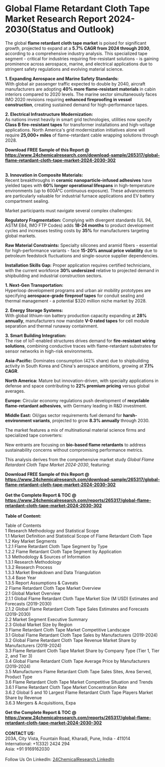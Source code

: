 <h1>Global Flame Retardant Cloth Tape Market Research Report 2024-2030(Status and Outlook)</h1><p>The global <strong>flame retardant cloth tape market</strong> is poised for significant growth, projected to expand at a <strong>5.7% CAGR from 2024 through 2030</strong>, according to a comprehensive industry analysis. This specialized tape segment - critical for industries requiring fire-resistant solutions - is gaining prominence across aerospace, marine, and electrical applications due to stringent safety regulations and evolving material science.</p><p><strong>1. Expanding Aerospace and Marine Safety Standards:</strong><br>
With global air passenger traffic expected to double by 2040, aircraft manufacturers are adopting <strong>40% more flame-resistant materials</strong> in cabin interiors compared to 2020 levels. The marine sector simultaneously faces IMO 2020 revisions requiring <strong>enhanced fireproofing in vessel construction</strong>, creating sustained demand for high-performance tapes.</p><p><strong>2. Electrical Infrastructure Modernization:</strong><br>
As nations invest heavily in smart grid technologies, utilities now specify <strong>Class B fire-resistant tapes</strong> for transformer installations and high-voltage applications. North America's grid modernization initiatives alone will require <strong>25,000+ miles</strong> of flame-retardant cable wrapping solutions through 2028.</p><div><b>Download FREE Sample of this Report @ 
            <a href="https://www.24chemicalresearch.com/download-sample/265317/global-flame-retardant-cloth-tape-market-2024-2030-302">
            https://www.24chemicalresearch.com/download-sample/265317/global-flame-retardant-cloth-tape-market-2024-2030-302</a></b></div><br><p><strong>3. Innovation in Composite Materials:</strong><br>
Recent breakthroughs in <strong>ceramic nanoparticle-infused adhesives</strong> have yielded tapes with <strong>60% longer operational lifespans</strong> in high-temperature environments (up to 600Â°C continuous exposure). These advancements are particularly valuable for industrial furnace applications and EV battery compartment sealing.</p><p>Market participants must navigate several complex challenges:</p><p><strong>Regulatory Fragmentation:</strong> Complying with divergent standards (UL 94, ASTM E84, IMO FTP Codes) adds <strong>18-24 months</strong> to product development cycles and increases testing costs by <strong>35%</strong> for manufacturers targeting global markets.</p><p><strong>Raw Material Constraints:</strong> Specialty silicones and aramid fibers - essential for high-performance variants - face <strong>15-20% annual price volatility</strong> due to petroleum feedstock fluctuations and single-source supplier dependencies.</p><p><strong>Installation Skills Gap:</strong> Proper application requires certified technicians, with the current workforce <strong>30% undersized</strong> relative to projected demand in shipbuilding and industrial construction sectors.</p><p><strong>1. Next-Gen Transportation:</strong><br>
Hyperloop development programs and urban air mobility prototypes are specifying <strong>aerospace-grade fireproof tapes</strong> for conduit sealing and thermal management - a potential $320 million niche market by 2028.</p><p><strong>2. Energy Storage Systems:</strong><br>
With global lithium-ion battery production capacity expanding at <strong>28% annually</strong>, manufacturers now mandate <strong>V-0 rated tapes</strong> for cell module separation and thermal runaway containment.</p><p><strong>3. Smart Building Integration:</strong><br>
The rise of IoT-enabled structures drives demand for <strong>fire-resistant wiring solutions</strong>, combining conductive traces with flame-retardant substrates for sensor networks in high-risk environments.</p><p><strong>Asia-Pacific:</strong> Dominates consumption (42% share) due to shipbuilding activity in South Korea and China's aerospace ambitions, growing at <strong>7.1% CAGR</strong>.</p><p><strong>North America:</strong> Mature but innovation-driven, with specialty applications in defense and space contributing to <strong>22% premium pricing</strong> versus global averages.</p><p><strong>Europe:</strong> Circular economy regulations push development of <strong>recyclable flame-retardant adhesives</strong>, with Germany leading in R&amp;D investment.</p><p><strong>Middle East:</strong> Oil/gas sector requirements fuel demand for <strong>harsh-environment variants</strong>, projected to grow <strong>8.3% annually</strong> through 2030.</p><p>The market features a mix of multinational material science firms and specialized tape converters:</p><p>New entrants are focusing on <strong>bio-based flame retardants</strong> to address sustainability concerns without compromising performance metrics.</p><p>This analysis derives from the comprehensive market study <em>Global Flame Retardant Cloth Tape Market 2024-2030</em>, featuring:</p><div><b>Download FREE Sample of this Report @ 
            <a href="https://www.24chemicalresearch.com/download-sample/265317/global-flame-retardant-cloth-tape-market-2024-2030-302">
            https://www.24chemicalresearch.com/download-sample/265317/global-flame-retardant-cloth-tape-market-2024-2030-302</a></b></div><br><div><b>Get the Complete Report & TOC @ 
            <a href="https://www.24chemicalresearch.com/reports/265317/global-flame-retardant-cloth-tape-market-2024-2030-302">
            https://www.24chemicalresearch.com/reports/265317/global-flame-retardant-cloth-tape-market-2024-2030-302</a></b></div><br>
            <b>Table of Content:</b><p>Table of Contents<br />
1 Research Methodology and Statistical Scope<br />
1.1 Market Definition and Statistical Scope of Flame Retardant Cloth Tape<br />
1.2 Key Market Segments<br />
1.2.1 Flame Retardant Cloth Tape Segment by Type<br />
1.2.2 Flame Retardant Cloth Tape Segment by Application<br />
1.3 Methodology & Sources of Information<br />
1.3.1 Research Methodology<br />
1.3.2 Research Process<br />
1.3.3 Market Breakdown and Data Triangulation<br />
1.3.4 Base Year<br />
1.3.5 Report Assumptions & Caveats<br />
2 Flame Retardant Cloth Tape Market Overview<br />
2.1 Global Market Overview<br />
2.1.1 Global Flame Retardant Cloth Tape Market Size (M USD) Estimates and Forecasts (2019-2030)<br />
2.1.2 Global Flame Retardant Cloth Tape Sales Estimates and Forecasts (2019-2030)<br />
2.2 Market Segment Executive Summary<br />
2.3 Global Market Size by Region<br />
3 Flame Retardant Cloth Tape Market Competitive Landscape<br />
3.1 Global Flame Retardant Cloth Tape Sales by Manufacturers (2019-2024)<br />
3.2 Global Flame Retardant Cloth Tape Revenue Market Share by Manufacturers (2019-2024)<br />
3.3 Flame Retardant Cloth Tape Market Share by Company Type (Tier 1, Tier 2, and Tier 3)<br />
3.4 Global Flame Retardant Cloth Tape Average Price by Manufacturers (2019-2024)<br />
3.5 Manufacturers Flame Retardant Cloth Tape Sales Sites, Area Served, Product Type<br />
3.6 Flame Retardant Cloth Tape Market Competitive Situation and Trends<br />
3.6.1 Flame Retardant Cloth Tape Market Concentration Rate<br />
3.6.2 Global 5 and 10 Largest Flame Retardant Cloth Tape Players Market Share by Revenue<br />
3.6.3 Mergers & Acquisitions, Expa</p><div><b>Get the Complete Report & TOC @ 
            <a href="https://www.24chemicalresearch.com/reports/265317/global-flame-retardant-cloth-tape-market-2024-2030-302">
            https://www.24chemicalresearch.com/reports/265317/global-flame-retardant-cloth-tape-market-2024-2030-302</a></b></div><br><b>CONTACT US:</b><br>
            203A, City Vista, Fountain Road, Kharadi, Pune, India - 411014<br>
            International: +1(332) 2424 294<br>
            Asia: +91 9169162030 <br><br>
            Follow Us On LinkedIn: <a href="https://www.linkedin.com/company/24chemicalresearch/">24ChemicalResearch LinkedIn</a>